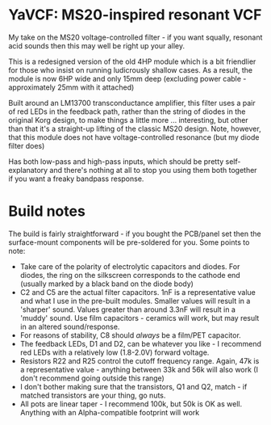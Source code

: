 # YaVCF: MS20-inspired resonant VCF

My take on the MS20 voltage-controlled filter - if you want squally, resonant acid sounds then this may well be right up your alley.

This is a redesigned version of the old 4HP module which is a bit friendlier for those who insist on running ludicrously shallow cases. 
As a result, the module is now 6HP wide and only 15mm deep (excluding power cable - approximately 25mm with it attached)

Built around an LM13700 transconductance amplifier, this filter uses a pair of red LEDs in the feedback path, rather than the string of diodes 
in the original Korg design, to make things a little more ... interesting, but other than that it's a straight-up lifting of the classic MS20 design.
Note, however, that this module does not have voltage-controlled resonance (but my diode filter does)

Has both low-pass and high-pass inputs, which should be pretty self-explanatory and there's nothing at all to stop you using them both together if 
you want a freaky bandpass response.

# Build notes

The build is fairly straightforward - if you bought the PCB/panel set then the surface-mount components will be pre-soldered for you.
Some points to note:

- Take care of the polarity of electrolytic capacitors and diodes. For diodes, the ring on the silkscreen corresponds to the cathode end (usually marked by a black band on the diode body)
- C2 and C5 are the actual filter capacitors. 1nF is a representative value and what I use in the pre-built modules. Smaller values will result in a 'sharper' sound. Values greater than around 3.3nF will result in a 'muddy' sound. Use film capacitors - ceramics will work, but may result in an altered sound/response.
- For reasons of stability, C8 should _always_ be a film/PET capacitor.
- The feedback LEDs, D1 and D2, can be whatever you like - I recommend red LEDs with a relatively low (1.8-2.0V) forward voltage.
- Resistors R22 and R25 control the cutoff frequency range. Again, 47k is a representative value - anything between 33k and 56k will also work (I don't recommend going outside this range)
- I don't bother making sure that the transistors, Q1 and Q2, match - if matched transistors are your thing, go nuts.
- All pots are linear taper - I recommend 100k, but 50k is OK as well. Anything with an Alpha-compatible footprint will work 
